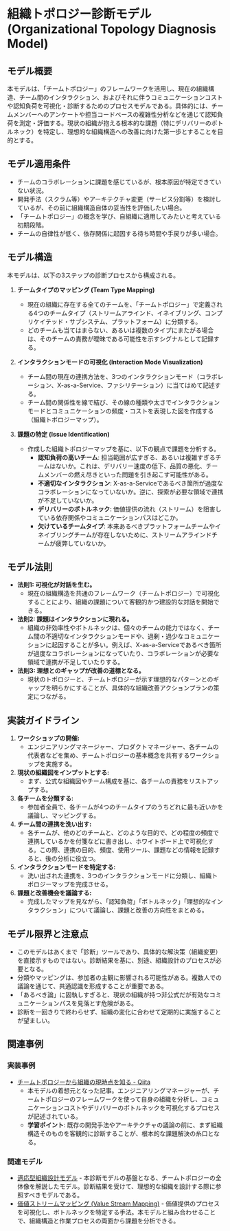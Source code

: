 # 組織トポロジー診断モデル (Organizational Topology Diagnosis Model)

## モデル概要
本モデルは、「チームトポロジー」のフレームワークを活用し、現在の組織構造、チーム間のインタラクション、およびそれに伴うコミュニケーションコストや認知負荷を可視化・診断するためのプロセスモデルである。具体的には、チームメンバーへのアンケートや担当コードベースの複雑性分析などを通じて認知負荷を測定・評価する。現状の組織が抱える根本的な課題（特にデリバリーのボトルネック）を特定し、理想的な組織構造への改善に向けた第一歩とすることを目的とする。

## モデル適用条件
- チームのコラボレーションに課題を感じているが、根本原因が特定できていない状況。
- 開発手法（スクラム等）やアーキテクチャ変更（サービス分割等）を検討しているが、その前に組織構造自体の妥当性を評価したい場合。
- 「チームトポロジー」の概念を学び、自組織に適用してみたいと考えている初期段階。
- チームの自律性が低く、依存関係に起因する待ち時間や手戻りが多い場合。

## モデル構造
本モデルは、以下の3ステップの診断プロセスから構成される。

1.  **チームタイプのマッピング (Team Type Mapping)**
    -   現在の組織に存在する全てのチームを、「チームトポロジー」で定義される4つのチームタイプ（ストリームアラインド、イネイブリング、コンプリケイテッド・サブシステム、プラットフォーム）に分類する。
    -   どのチームも当てはまらない、あるいは複数のタイプにまたがる場合は、そのチームの責務が曖昧である可能性を示すシグナルとして記録する。

2.  **インタラクションモードの可視化 (Interaction Mode Visualization)**
    -   チーム間の現在の連携方法を、3つのインタラクションモード（コラボレーション、X-as-a-Service、ファシリテーション）に当てはめて記述する。
    -   チーム間の関係性を線で結び、その線の種類や太さでインタラクションモードとコミュニケーションの頻度・コストを表現した図を作成する（組織トポロジーマップ）。

3.  **課題の特定 (Issue Identification)**
    -   作成した組織トポロジーマップを基に、以下の観点で課題を分析する。
        -   **認知負荷の高いチーム**: 担当範囲が広すぎる、あるいは複雑すぎるチームはないか。これは、デリバリー速度の低下、品質の悪化、チームメンバーの燃え尽きといった問題を引き起こす可能性がある。
        -   **不適切なインタラクション**: X-as-a-Serviceであるべき箇所が過度なコラボレーションになっていないか。逆に、探索が必要な領域で連携が不足していないか。
        -   **デリバリーのボトルネック**: 価値提供の流れ（ストリーム）を阻害している依存関係やコミュニケーションパスはどこか。
        -   **欠けているチームタイプ**: 本来あるべきプラットフォームチームやイネイブリングチームが存在しないために、ストリームアラインドチームが疲弊していないか。

## モデル法則
- **法則1: 可視化が対話を生む。**
  -   現在の組織構造を共通のフレームワーク（チームトポロジー）で可視化することにより、組織の課題について客観的かつ建設的な対話を開始できる。
- **法則2: 課題はインタラクションに現れる。**
  -   組織の非効率性やボトルネックは、個々のチームの能力ではなく、チーム間の不適切なインタラクションモードや、過剰・過少なコミュニケーションに起因することが多い。例えば、X-as-a-Serviceであるべき箇所が過度なコラボレーションになっていたり、コラボレーションが必要な領域で連携が不足していたりする。
- **法則3: 理想とのギャップが改善の道標となる。**
  -   現状のトポロジーと、チームトポロジーが示す理想的なパターンとのギャップを明らかにすることが、具体的な組織改善アクションプランの策定につながる。

## 実装ガイドライン
1.  **ワークショップの開催:**
    -   エンジニアリングマネージャー、プロダクトマネージャー、各チームの代表者などを集め、チームトポロジーの基本概念を共有するワークショップを実施する。
2.  **現状の組織図をインプットとする:**
    -   まず、公式な組織図やチーム構成を基に、各チームの責務をリストアップする。
3.  **各チームを分類する:**
    -   参加者全員で、各チームが4つのチームタイプのうちどれに最も近いかを議論し、マッピングする。
4.  **チーム間の連携を洗い出す:**
    -   各チームが、他のどのチームと、どのような目的で、どの程度の頻度で連携しているかを付箋などに書き出し、ホワイトボード上で可視化する。この際、連携の目的、頻度、使用ツール、課題などの情報を記録すると、後の分析に役立つ。
5.  **インタラクションモードを特定する:**
    -   洗い出された連携を、3つのインタラクションモードに分類し、組織トポロジーマップを完成させる。
6.  **課題と改善機会を議論する:**
    -   完成したマップを見ながら、「認知負荷」「ボトルネック」「理想的なインタラクション」について議論し、課題と改善の方向性をまとめる。

## モデル限界と注意点
- このモデルはあくまで「診断」ツールであり、具体的な解決策（組織変更）を直接示すものではない。診断結果を基に、別途、組織設計のプロセスが必要となる。
- 分類やマッピングは、参加者の主観に影響される可能性がある。複数人での議論を通じて、共通認識を形成することが重要である。
- 「あるべき論」に固執しすぎると、現状の組織が持つ非公式だが有効なコミュニケーションパスを見落とす危険がある。
- 診断を一回きりで終わらせず、組織の変化に合わせて定期的に実施することが望ましい。

## 関連事例

### 実装事例
- [チームトポロジーから組織の現時点を知る - Qiita](https://qiita.com/darquro/items/5c1fa035352170fcd5fc)
  -   本モデルの着想元となった記事。エンジニアリングマネージャーが、チームトポロジーのフレームワークを使って自身の組織を分析し、コミュニケーションコストやデリバリーのボトルネックを可視化するプロセスが記述されている。
  -   **学習ポイント**: 既存の開発手法やアーキテクチャの議論の前に、まず組織構造そのものを客観的に診断することが、根本的な課題解決の糸口となる。

### 関連モデル
- [適応型組織設計モデル](../../02_Container/EngingeeringManager/適応型組織設計モデル.md) - 本診断モデルの基盤となる、チームトポロジーの全体像を解説したモデル。診断結果を受けて、理想的な組織を設計する際に参照すべきモデルである。
- [価値ストリームマッピング (Value Stream Mapping)](https://www.lucidchart.com/ja/blog/what-is-value-stream-mapping) - 価値提供のプロセスを可視化し、ボトルネックを特定する手法。本モデルと組み合わせることで、組織構造と作業プロセスの両面から課題を分析できる。
